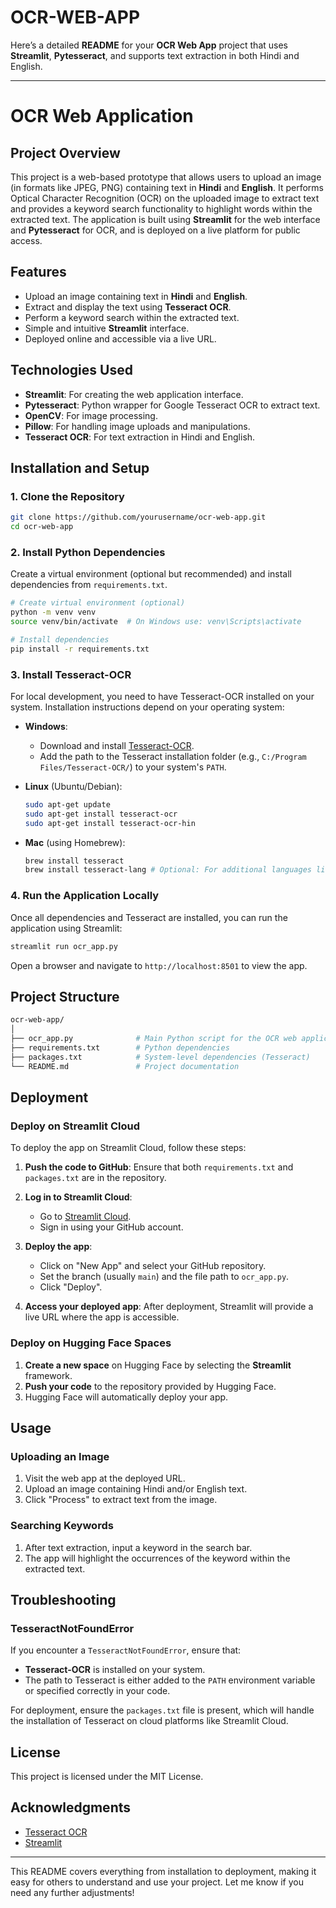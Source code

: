 # OCR-WEB-APP

Here’s a detailed **README** for your **OCR Web App** project that uses **Streamlit**, **Pytesseract**, and supports text extraction in both Hindi and English.

---

# OCR Web Application

## Project Overview

This project is a web-based prototype that allows users to upload an image (in formats like JPEG, PNG) containing text in **Hindi** and **English**. It performs Optical Character Recognition (OCR) on the uploaded image to extract text and provides a keyword search functionality to highlight words within the extracted text. The application is built using **Streamlit** for the web interface and **Pytesseract** for OCR, and is deployed on a live platform for public access.

## Features

- Upload an image containing text in **Hindi** and **English**.
- Extract and display the text using **Tesseract OCR**.
- Perform a keyword search within the extracted text.
- Simple and intuitive **Streamlit** interface.
- Deployed online and accessible via a live URL.

## Technologies Used

- **Streamlit**: For creating the web application interface.
- **Pytesseract**: Python wrapper for Google Tesseract OCR to extract text.
- **OpenCV**: For image processing.
- **Pillow**: For handling image uploads and manipulations.
- **Tesseract OCR**: For text extraction in Hindi and English.

## Installation and Setup

### 1. Clone the Repository
```bash
git clone https://github.com/yourusername/ocr-web-app.git
cd ocr-web-app
```

### 2. Install Python Dependencies
Create a virtual environment (optional but recommended) and install dependencies from `requirements.txt`.

```bash
# Create virtual environment (optional)
python -m venv venv
source venv/bin/activate  # On Windows use: venv\Scripts\activate

# Install dependencies
pip install -r requirements.txt
```

### 3. Install Tesseract-OCR
For local development, you need to have Tesseract-OCR installed on your system. Installation instructions depend on your operating system:

- **Windows**:
  - Download and install [Tesseract-OCR](https://github.com/tesseract-ocr/tesseract).
  - Add the path to the Tesseract installation folder (e.g., `C:/Program Files/Tesseract-OCR/`) to your system's `PATH`.

- **Linux** (Ubuntu/Debian):
  ```bash
  sudo apt-get update
  sudo apt-get install tesseract-ocr
  sudo apt-get install tesseract-ocr-hin
  ```

- **Mac** (using Homebrew):
  ```bash
  brew install tesseract
  brew install tesseract-lang # Optional: For additional languages like Hindi
  ```

### 4. Run the Application Locally
Once all dependencies and Tesseract are installed, you can run the application using Streamlit:

```bash
streamlit run ocr_app.py
```

Open a browser and navigate to `http://localhost:8501` to view the app.

## Project Structure

```bash
ocr-web-app/
│
├── ocr_app.py              # Main Python script for the OCR web application
├── requirements.txt        # Python dependencies
├── packages.txt            # System-level dependencies (Tesseract)
└── README.md               # Project documentation
```

## Deployment

### Deploy on **Streamlit Cloud**
To deploy the app on Streamlit Cloud, follow these steps:

1. **Push the code to GitHub**:
   Ensure that both `requirements.txt` and `packages.txt` are in the repository.

2. **Log in to Streamlit Cloud**:
   - Go to [Streamlit Cloud](https://streamlit.io/cloud).
   - Sign in using your GitHub account.

3. **Deploy the app**:
   - Click on "New App" and select your GitHub repository.
   - Set the branch (usually `main`) and the file path to `ocr_app.py`.
   - Click "Deploy".

4. **Access your deployed app**:
   After deployment, Streamlit will provide a live URL where the app is accessible.

### Deploy on **Hugging Face Spaces**
1. **Create a new space** on Hugging Face by selecting the **Streamlit** framework.
2. **Push your code** to the repository provided by Hugging Face.
3. Hugging Face will automatically deploy your app.

## Usage

### Uploading an Image
1. Visit the web app at the deployed URL.
2. Upload an image containing Hindi and/or English text.
3. Click "Process" to extract text from the image.

### Searching Keywords
1. After text extraction, input a keyword in the search bar.
2. The app will highlight the occurrences of the keyword within the extracted text.

## Troubleshooting

### TesseractNotFoundError
If you encounter a `TesseractNotFoundError`, ensure that:
- **Tesseract-OCR** is installed on your system.
- The path to Tesseract is either added to the `PATH` environment variable or specified correctly in your code.

For deployment, ensure the `packages.txt` file is present, which will handle the installation of Tesseract on cloud platforms like Streamlit Cloud.

## License

This project is licensed under the MIT License.

## Acknowledgments

- [Tesseract OCR](https://github.com/tesseract-ocr/tesseract)
- [Streamlit](https://streamlit.io/)

---

This README covers everything from installation to deployment, making it easy for others to understand and use your project. Let me know if you need any further adjustments!
